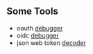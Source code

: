 ## Some Tools

- oauth [debugger](https://oauthdebugger.com/)
- oidc [debugger](https://oidcdebugger.com/)
- json web token [decoder](https://jwt.io/)
